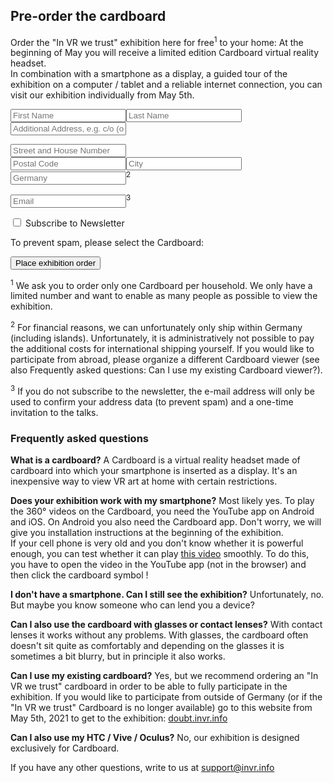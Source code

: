 ## Pre-order the cardboard

Order the "In VR we trust" exhibition here for free<sup>1</sup> to your home: At the beginning of May you will receive a limited edition Cardboard virtual reality headset.  
In combination with a smartphone as a display, a guided tour of the exhibition on a computer / tablet and a reliable internet connection, you can visit our exhibition individually from May 5th.

 <form action="https://data.invr.info/users" method="PUT" name="order" id="orderForm">
    <p>
      <input type="text" name="firstname" id="firstname" placeholder="First Name" class="half firstHalf" required><input type="text" name="lastname" id="lastname" placeholder="Last Name" class="half" required><br>
      <input type="text" name="additionalAddress" id="additionalAddress" placeholder="Additional Address, e.g. c/o (opt.)" class="full">
    </p>
    <p>
      <input type="text" name="streetAndHouseNumber" id="streetAndHouseNumber" placeholder="Street and House Number" class="full" required><br>
      <input type="text" name="postalCode" id="postalCode" placeholder="Postal Code" pattern="[0-9]{5}" class="half firstHalf" required><input type="text" name="city" id="city" placeholder="City" class="half" required><br>
      <input type="text" name="country" id="country" placeholder="Germany" class="full readonly" readonly><sup>2</sup>
    </p>
    <p>
      <input type="email" name="email" id="email" placeholder="Email" class="full" required><sup>3</sup>
    </p>
    <p>
      <label class="switch">
        <input type="checkbox" name="newsletter" id="newsletter">
        <span class="slider"></span>
      </label>
      <span>Subscribe to Newsletter</span>
    </p>
    <div id="ham">
    	<p>To prevent spam, please select the Cardboard:</p>
    </div>
   <input type="submit" id="orderSubmit" value="Place exhibition order">
</form>	

<span class="orderMsgs sd-nop md-orderok"></span>
<span class="orderMsgs sd-nop md-ordererror"></span><span class="orderMsgs sd-nop" id="orderResponse"></span>

<div class="footnotes">
<p><sup>1</sup> We ask you to order only one Cardboard per household. We only have a limited number and want to enable as many people as possible to view the exhibition.</p>

<p><sup>2</sup> For financial reasons, we can unfortunately only ship within Germany (including islands). Unfortunately, it is administratively not possible to pay the additional costs for international shipping yourself. If you would like to participate from abroad, please organize a different Cardboard viewer (see also Frequently asked questions: Can I use my existing Cardboard viewer?).</p>

<p><sup>3</sup> If you do not subscribe to the newsletter, the e-mail address will only be used to confirm your address data (to prevent spam) and a one-time invitation to the talks.</p>
</div>

### Frequently asked questions

**What is a cardboard?**
A Cardboard is a virtual reality headset made of cardboard into which your smartphone is inserted as a display. It's an inexpensive way to view VR art at home with certain restrictions.

**Does your exhibition work with my smartphone?**
Most likely yes. To play the 360° videos on the Cardboard, you need the YouTube app on Android and iOS. On Android you also need the Cardboard app. Don't worry, we will give you installation instructions at the beginning of the exhibition.  
If your cell phone is very old and you don't know whether it is powerful enough, you can test whether it can play [this video](https://youtu.be/XPhmpfiWEEw) smoothly. To do this, you have to open the video in the YouTube app (not in the browser) and then click the cardboard symbol <object data="./graphics/google-cardboard.svg" type="image/svg+xml" width="24" height="13">
</object> !

**I don't have a smartphone. Can I still see the exhibition?**
Unfortunately, no. But maybe you know someone who can lend you a device?

**Can I also use the cardboard with glasses or contact lenses?**
With contact lenses it works without any problems. With glasses, the cardboard often doesn't sit quite as comfortably and depending on the glasses it is sometimes a bit blurry, but in principle it also works.

**Can I use my existing cardboard?**
Yes, but we recommend ordering an "In VR we trust" cardboard in order to be able to fully participate in the exhibition.
If you would like to participate from outside of Germany (or if the "In VR we trust" Cardboard is no longer available) go to this website from May 5th, 2021 to get to the exhibition: [doubt.invr.info](https://doubt.invr.info)

**Can I also use my HTC / Vive / Oculus?**
No, our exhibition is designed exclusively for Cardboard.

If you have any other questions, write to us at [support@invr.info](mailto:support@invr.info)